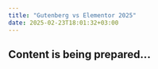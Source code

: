 ```yaml
---
title: "Gutenberg vs Elementor 2025"
date: 2025-02-23T18:01:32+03:00
---
```


## Content is being prepared...